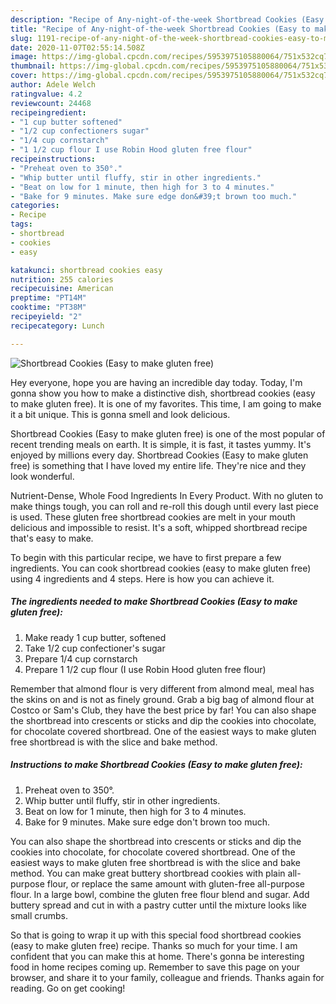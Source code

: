```yaml
---
description: "Recipe of Any-night-of-the-week Shortbread Cookies (Easy to make gluten free)"
title: "Recipe of Any-night-of-the-week Shortbread Cookies (Easy to make gluten free)"
slug: 1191-recipe-of-any-night-of-the-week-shortbread-cookies-easy-to-make-gluten-free
date: 2020-11-07T02:55:14.508Z
image: https://img-global.cpcdn.com/recipes/5953975105880064/751x532cq70/shortbread-cookies-easy-to-make-gluten-free-recipe-main-photo.jpg
thumbnail: https://img-global.cpcdn.com/recipes/5953975105880064/751x532cq70/shortbread-cookies-easy-to-make-gluten-free-recipe-main-photo.jpg
cover: https://img-global.cpcdn.com/recipes/5953975105880064/751x532cq70/shortbread-cookies-easy-to-make-gluten-free-recipe-main-photo.jpg
author: Adele Welch
ratingvalue: 4.2
reviewcount: 24468
recipeingredient:
- "1 cup butter softened"
- "1/2 cup confectioners sugar"
- "1/4 cup cornstarch"
- "1 1/2 cup flour I use Robin Hood gluten free flour"
recipeinstructions:
- "Preheat oven to 350°."
- "Whip butter until fluffy, stir in other ingredients."
- "Beat on low for 1 minute, then high for 3 to 4 minutes."
- "Bake for 9 minutes. Make sure edge don&#39;t brown too much."
categories:
- Recipe
tags:
- shortbread
- cookies
- easy

katakunci: shortbread cookies easy 
nutrition: 255 calories
recipecuisine: American
preptime: "PT14M"
cooktime: "PT38M"
recipeyield: "2"
recipecategory: Lunch

---
```



![Shortbread Cookies (Easy to make gluten free)](https://img-global.cpcdn.com/recipes/5953975105880064/751x532cq70/shortbread-cookies-easy-to-make-gluten-free-recipe-main-photo.jpg)

Hey everyone, hope you are having an incredible day today. Today, I'm gonna show you how to make a distinctive dish, shortbread cookies (easy to make gluten free). It is one of my favorites. This time, I am going to make it a bit unique. This is gonna smell and look delicious.

Shortbread Cookies (Easy to make gluten free) is one of the most popular of recent trending meals on earth. It is simple, it is fast, it tastes yummy. It's enjoyed by millions every day. Shortbread Cookies (Easy to make gluten free) is something that I have loved my entire life. They're nice and they look wonderful.

Nutrient-Dense, Whole Food Ingredients In Every Product. With no gluten to make things tough, you can roll and re-roll this dough until every last piece is used. These gluten free shortbread cookies are melt in your mouth delicious and impossible to resist. It&#39;s a soft, whipped shortbread recipe that&#39;s easy to make.


To begin with this particular recipe, we have to first prepare a few ingredients. You can cook shortbread cookies (easy to make gluten free) using 4 ingredients and 4 steps. Here is how you can achieve it.

<!--inarticleads1-->

##### The ingredients needed to make Shortbread Cookies (Easy to make gluten free):

1. Make ready 1 cup butter, softened
1. Take 1/2 cup confectioner&#39;s sugar
1. Prepare 1/4 cup cornstarch
1. Prepare 1 1/2 cup flour (I use Robin Hood gluten free flour)


Remember that almond flour is very different from almond meal, meal has the skins on and is not as finely ground. Grab a big bag of almond flour at Costco or Sam&#39;s Club, they have the best price by far! You can also shape the shortbread into crescents or sticks and dip the cookies into chocolate, for chocolate covered shortbread. One of the easiest ways to make gluten free shortbread is with the slice and bake method. 

<!--inarticleads2-->

##### Instructions to make Shortbread Cookies (Easy to make gluten free):

1. Preheat oven to 350°.
1. Whip butter until fluffy, stir in other ingredients.
1. Beat on low for 1 minute, then high for 3 to 4 minutes.
1. Bake for 9 minutes. Make sure edge don&#39;t brown too much.


You can also shape the shortbread into crescents or sticks and dip the cookies into chocolate, for chocolate covered shortbread. One of the easiest ways to make gluten free shortbread is with the slice and bake method. You can make great buttery shortbread cookies with plain all-purpose flour, or replace the same amount with gluten-free all-purpose flour. In a large bowl, combine the gluten free flour blend and sugar. Add buttery spread and cut in with a pastry cutter until the mixture looks like small crumbs. 

So that is going to wrap it up with this special food shortbread cookies (easy to make gluten free) recipe. Thanks so much for your time. I am confident that you can make this at home. There's gonna be interesting food in home recipes coming up. Remember to save this page on your browser, and share it to your family, colleague and friends. Thanks again for reading. Go on get cooking!
